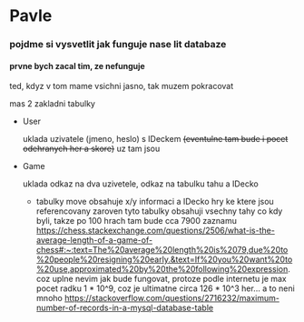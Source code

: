 # Pavle

### **pojdme si vysvetlit jak funguje nase lit databaze**

#### prvne bych zacal tim, ze nefunguje

ted, kdyz v tom mame vsichni jasno, tak muzem pokracovat

mas 2 zakladni tabulky

* User

    uklada uzivatele (jmeno, heslo) s IDeckem ~~(eventulne tam bude i pocet odehranych her a skore)~~ uz tam jsou

* Game

    uklada odkaz na dva uzivetele, odkaz na tabulku tahu a IDecko
    
    * tabulky move obsahuje x/y informaci a IDecko hry ke ktere jsou referencovany
        zaroven tyto tabulky obsahuji vsechny tahy co kdy byli, takze po 100 hrach tam bude cca 7900 zaznamu
        https://chess.stackexchange.com/questions/2506/what-is-the-average-length-of-a-game-of-chess#:~:text=The%20average%20length%20is%2079,due%20to%20people%20resigning%20early.&text=If%20you%20want%20to%20use,approximated%20by%20the%20following%20expression.
        coz uplne nevim jak bude fungovat, protoze podle internetu je max pocet radku 1 * 10^9, coz je ultimatne circa 126 * 10^3 her... a to neni mnoho
       https://stackoverflow.com/questions/2716232/maximum-number-of-records-in-a-mysql-database-table